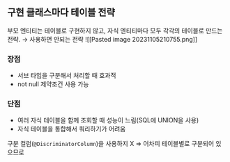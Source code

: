 ## 구현 클래스마다 테이블 전략
부모 엔티티는 테이블로 구현하지 않고, 자식 엔티티마다 모두 각각의 테이블로 만드는 전략. → 사용하면 안되는 전략
![[Pasted image 20231105210755.png]]
### 장점
- 서브 타입을 구분해서 처리할 때 효과적
- not null 제약조건 사용 가능
### 단점
- 여러 자식 테이블을 함께 조회할 때 성능이 느림(SQL에 UNION을 사용)
- 자식 테이블을 통합해서 쿼리하기가 어려움

구분 컬럼(`@DiscriminatorColumn`)을 사용하지 X
=> 어차피 테이블별로 구분되어 있으므로